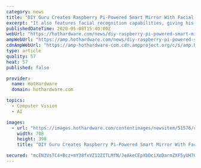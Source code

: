 ```yaml
---
category: news
title: "DIY Guru Creates Raspberry Pi-Powered Smart Mirror With Facial Recognition"
excerpt: "It also features facial recognition capabilities, giving his Smart Mirror AI (SMAI) project some added depth and usability. \"With SMAI, you can now keep track of your daily tasks, control your home appliances through its touch interface. With its facial recognition, you can now load up your personalized information—ranging from your daily ..."
publishedDateTime: 2020-05-08T15:40:00Z
webUrl: "https://hothardware.com/news/diy-raspberry-pi-powered-smart-mirror-facial-recognition"
ampWebUrl: "https://amp.hothardware.com/news/diy-raspberry-pi-powered-smart-mirror-facial-recognition"
cdnAmpWebUrl: "https://amp-hothardware-com.cdn.ampproject.org/c/s/amp.hothardware.com/news/diy-raspberry-pi-powered-smart-mirror-facial-recognition"
type: article
quality: 57
heat: 57
published: false

provider:
  name: HotHardware
  domain: hothardware.com

topics:
  - Computer Vision
  - AI

images:
  - url: "https://images.hothardware.com/contentimages/newsitem/51576/content/small_smart_mirror.jpg"
    width: 708
    height: 398
    title: "DIY Guru Creates Raspberry Pi-Powered Smart Mirror With Facial Recognition"

secured: "mcEN3VsTC4+Bcz+mY38fxVZ12ZITLMfN/JeAkeCEpXbDciXoDarmZXF5yUH7GxfIbC1FZOYMSToQSnV4+Bfos8j90icEMr4xMAbzE9M3WsPnbrwXFCJ5MKpq5ooLa4pE5yWOfw3FO8KQITsPVnOxZ90/V1H6GjyGRTYC8ZhUOupZFcdLbLKjmk9awZmpmmVHbj7+8g1tIsvqrpurKtmzw6mumEmtK6Jw70qIVOHKu/GwmS31ZzhQQNik4qaing+pw4Clk4TfDnqhkXZbaOaef0wkzwgm2gMtTZGVuds5vZG3cjMhlyl+ikmnGMscf4vcFaOWHtB2TeD/RpRsL0gIzGlxMcYMihWrYSTg591a2A7JfgDOjbh99zJnc3nGqkFJ1hqzClMj6Pet+Yr7f0zf5n0MKcAZrDLeNR9gXEZcEiZD0jcty1TNnbdjAJ5xJZ76x3rMF4ceVR/m+UehHTQyV5A2Ur7HUCLhJywLlXH68NY=;YgaqOZbH9jTfwR3W7gTyBw=="
---
```


